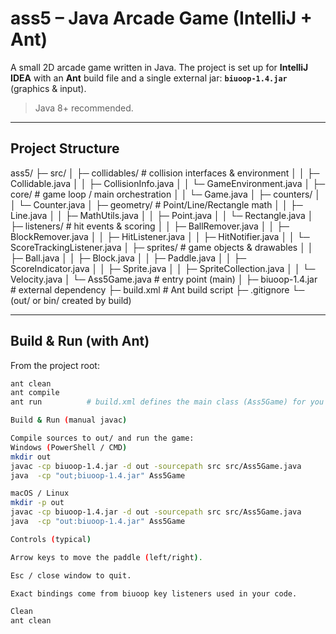 # ass5 – Java Arcade Game (IntelliJ + Ant)

A small 2D arcade game written in Java. The project is set up for **IntelliJ IDEA** with an **Ant** build file and a single external jar: **`biuoop-1.4.jar`** (graphics & input).

> Java 8+ recommended.

---

## Project Structure

ass5/
├─ src/
│ ├─ collidables/ # collision interfaces & environment
│ │ ├─ Collidable.java
│ │ ├─ CollisionInfo.java
│ │ └─ GameEnvironment.java
│ ├─ core/ # game loop / main orchestration
│ │ └─ Game.java
│ ├─ counters/
│ │ └─ Counter.java
│ ├─ geometry/ # Point/Line/Rectangle math
│ │ ├─ Line.java
│ │ ├─ MathUtils.java
│ │ ├─ Point.java
│ │ └─ Rectangle.java
│ ├─ listeners/ # hit events & scoring
│ │ ├─ BallRemover.java
│ │ ├─ BlockRemover.java
│ │ ├─ HitListener.java
│ │ ├─ HitNotifier.java
│ │ └─ ScoreTrackingListener.java
│ ├─ sprites/ # game objects & drawables
│ │ ├─ Ball.java
│ │ ├─ Block.java
│ │ ├─ Paddle.java
│ │ ├─ ScoreIndicator.java
│ │ ├─ Sprite.java
│ │ ├─ SpriteCollection.java
│ │ └─ Velocity.java
│ └─ Ass5Game.java # entry point (main)
│
├─ biuoop-1.4.jar # external dependency
├─ build.xml # Ant build script
├─ .gitignore
└─ (out/ or bin/ created by build)


---

## Build & Run (with Ant)

From the project root:

```bash
ant clean
ant compile
ant run          # build.xml defines the main class (Ass5Game) for you

Build & Run (manual javac)

Compile sources to out/ and run the game:
Windows (PowerShell / CMD)
mkdir out
javac -cp biuoop-1.4.jar -d out -sourcepath src src/Ass5Game.java
java  -cp "out;biuoop-1.4.jar" Ass5Game

macOS / Linux
mkdir -p out
javac -cp biuoop-1.4.jar -d out -sourcepath src src/Ass5Game.java
java  -cp "out:biuoop-1.4.jar" Ass5Game

Controls (typical)

Arrow keys to move the paddle (left/right).

Esc / close window to quit.

Exact bindings come from biuoop key listeners used in your code.

Clean
ant clean
